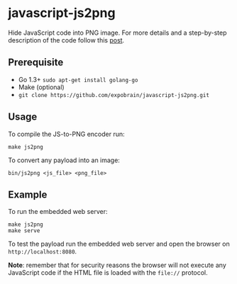 # javascript-js2png

Hide JavaScript code into PNG image. For more details and a step-by-step
description of the code follow this [post][1].

## Prerequisite

* Go 1.3+ `sudo apt-get install golang-go`
* Make (optional)
* `git clone https://github.com/expobrain/javascript-js2png.git`

## Usage

To compile the JS-to-PNG encoder run:

    make js2png

To convert any payload into an image:

    bin/js2png <js_file> <png_file>

## Example

To run the embedded web server:

    make js2png
    make serve

To test the payload run the embedded web server and open the browser on
`http://localhost:8080`.

**Note**: remember that for security reasons the browser will not execute any
JavaScript code if the HTML file is loaded with the `file://` protocol.

[1]: https://www.expobrain.net/2014/09/26/hide-javascript-code-into-images/

